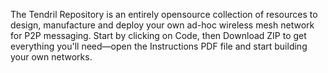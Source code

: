 The Tendril Repository is an entirely opensource collection of resources to design, manufacture and deploy your own ad-hoc wireless
mesh network for P2P messaging. Start by clicking on Code, then Download ZIP to get everything you'll need—open the Instructions PDF file and start building your own networks.
